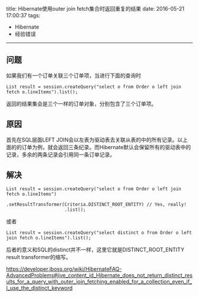 title: Hibernate使用outer join fetch集合时返回重复的结果
date: 2016-05-21 17:00:37
tags:
- Hibernate
- 经验错误
---

## 问题

如果我们有一个订单关联三个订单项，当进行下面的查询时

```
List result = session.createQuery("select o from Order o left join fetch o.lineItems").list();  
```

返回的结果集会是三个一样的订单对象，分别包含了三个订单项。

<!-- more -->

## 原因

首先在SQL层面LEFT JOIN会以左表为驱动表去关联从表的中的所有记录。以上面的的订单为例，就会返回三条纪录。而Hibernate默认会保留所有的驱动表中的记录，多余的两条记录会引用同一条订单记录。

## 解决

```
List result = session.createQuery("select o from Order o left join fetch o.lineItems")  
                      .setResultTransformer(Criteria.DISTINCT_ROOT_ENTITY) // Yes, really!  
                      .list();  
```

或者

```
List result = session.createQuery("select distinct o from Order o left join fetch o.lineItems").list();  
```

后者的意义和SQL的distinct并不一样，这里它就是DISTINCT_ROOT_ENTITY result transformer的缩写。

https://developer.jboss.org/wiki/HibernateFAQ-AdvancedProblems#jive_content_id_Hibernate_does_not_return_distinct_results_for_a_query_with_outer_join_fetching_enabled_for_a_collection_even_if_I_use_the_distinct_keyword